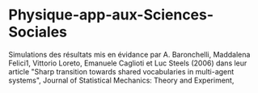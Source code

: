 # Physique-app-aux-Sciences-Sociales
Simulations des résultats mis en évidance par A. Baronchelli, Maddalena Felici1, Vittorio Loreto, Emanuele Caglioti et Luc Steels (2006) dans leur article  "Sharp transition towards shared vocabularies in multi-agent systems", Journal of Statistical Mechanics: Theory and Experiment,
